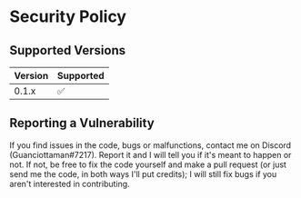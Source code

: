 # Security Policy

## Supported Versions

| Version | Supported          |
| ------- | ------------------ |
| 0.1.x   | :white_check_mark: |

## Reporting a Vulnerability

If you find issues in the code, bugs or malfunctions, contact me on Discord (Guanciottaman#7217). Report it and I will tell you if it's meant to happen or
not. If not, be free to fix the code yourself and make a pull request (or just send me the code, in both ways I'll put credits); I will still fix bugs if you
aren't interested in contributing.

